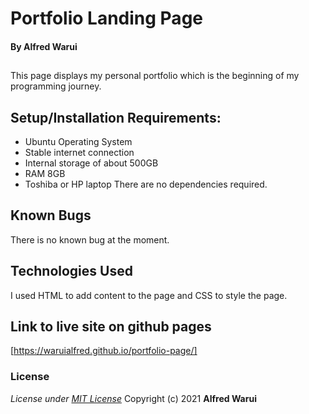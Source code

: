 # Portfolio Landing Page
#### By **Alfred Warui**
## 
This page displays my personal portfolio which is the beginning of my programming journey.
## Setup/Installation Requirements:
* Ubuntu Operating System
* Stable internet connection
* Internal storage of about 500GB
* RAM 8GB 
* Toshiba or HP laptop
There are no dependencies required.
## Known Bugs
There is no known bug at the moment.
## Technologies Used
I used HTML to add content to the page and CSS to style the page.
## Link to live site on github pages
[https://waruialfred.github.io/portfolio-page/]
### License
*License under [MIT License](LICENSE)*
Copyright (c) 2021 **Alfred Warui**
